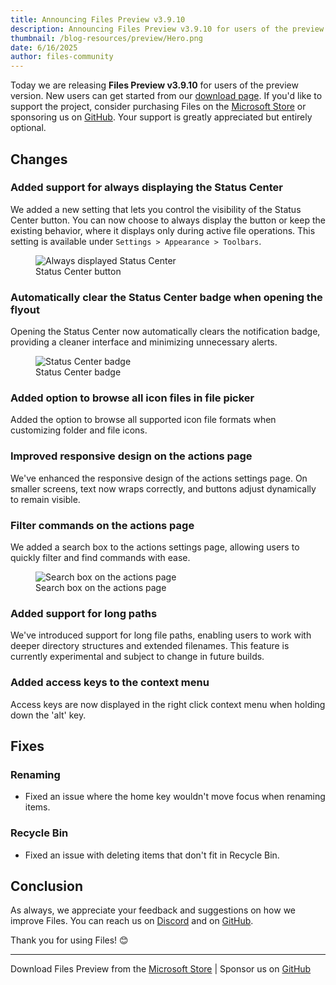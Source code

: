 ```yaml
---
title: Announcing Files Preview v3.9.10
description: Announcing Files Preview v3.9.10 for users of the preview version.
thumbnail: /blog-resources/preview/Hero.png
date: 6/16/2025
author: files-community
---
```


Today we are releasing **Files Preview v3.9.10** for users of the preview version. New users can get started from our [download page](/download/). If you'd like to support the project, consider purchasing Files on the [Microsoft Store](ms-windows-store://pdp/?ProductId=9NSQD9PKV3SS&cid=FilesWebsite) or sponsoring us on [GitHub](https://github.com/sponsors/yaira2). Your support is greatly appreciated but entirely optional.

## Changes

### Added support for always displaying the Status Center

We added a new setting that lets you control the visibility of the Status Center button. You can now choose to always display the button or keep the existing behavior, where it displays only during active file operations. This setting is available under `Settings > Appearance > Toolbars`.

<figure>
    <img src="/blog-resources/v4/StatusCenterButton.png" alt="Always displayed Status Center" />
    <figcaption>Status Center button</figcaption>
</figure>

### Automatically clear the Status Center badge when opening the flyout

Opening the Status Center now automatically clears the notification badge, providing a cleaner interface and minimizing unnecessary alerts.

<figure>
    <img src="/blog-resources/v4/StatusCenterBadge.png" alt="Status Center badge" />
    <figcaption>Status Center badge</figcaption>
</figure>

### Added option to browse all icon files in file picker

Added the option to browse all supported icon file formats when customizing folder and file icons.

### Improved responsive design on the actions page  

We've enhanced the responsive design of the actions settings page. On smaller screens, text now wraps correctly, and buttons adjust dynamically to remain visible.

### Filter commands on the actions page  

We added a search box to the actions settings page, allowing users to quickly filter and find commands with ease.

<figure>
    <img src="/blog-resources/v4/FilterActions.png" alt="Search box on the actions page" />
    <figcaption>Search box on the actions page</figcaption>
</figure>

### Added support for long paths

We've introduced support for long file paths, enabling users to work with deeper directory structures and extended filenames. This feature is currently experimental and subject to change in future builds.

### Added access keys to the context menu

Access keys are now displayed in the right click context menu when holding down the 'alt' key.

## Fixes

### Renaming

- Fixed an issue where the home key wouldn't move focus when renaming items.  

### Recycle Bin

- Fixed an issue with deleting items that don't fit in Recycle Bin.

## Conclusion

As always, we appreciate your feedback and suggestions on how we improve Files. You can reach us on [Discord](https://discord.gg/files) and on [GitHub](https://github.com/files-community/Files/).

Thank you for using Files! 😊

---

Download Files Preview from the [Microsoft Store](ms-windows-store://pdp/?ProductId=9NSQD9PKV3SS&cid=FilesWebsite) | Sponsor us on [GitHub](https://github.com/sponsors/yaira2/)
